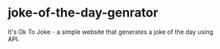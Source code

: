 # joke-of-the-day-genrator

It's Ok To Joke - a simple website that generates a joke of the day using API.
